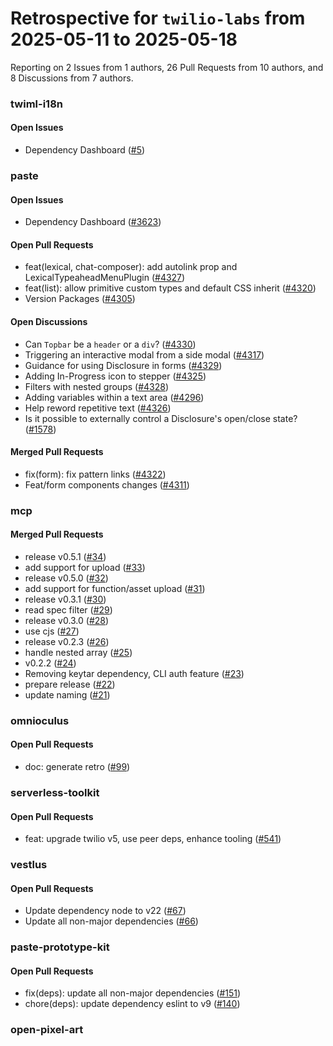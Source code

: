# Retrospective for `twilio-labs` from 2025-05-11 to 2025-05-18

Reporting on 2 Issues from 1 authors, 26 Pull Requests from 10 authors, and 8 Discussions from 7 authors.


### twiml-i18n

#### Open Issues

- Dependency Dashboard ([#5](https://github.com/twilio-labs/twiml-i18n/issues/5))

### paste

#### Open Issues

- Dependency Dashboard ([#3623](https://github.com/twilio-labs/paste/issues/3623))

#### Open Pull Requests

- feat(lexical, chat-composer): add autolink prop and LexicalTypeaheadMenuPlugin ([#4327](https://github.com/twilio-labs/paste/pull/4327))
- feat(list): allow primitive custom types and default CSS inherit ([#4320](https://github.com/twilio-labs/paste/pull/4320))
- Version Packages ([#4305](https://github.com/twilio-labs/paste/pull/4305))

#### Open Discussions

- Can `Topbar` be a `header` or a `div`? ([#4330](https://github.com/twilio-labs/paste/discussions/4330))
- Triggering an interactive modal from a side modal ([#4317](https://github.com/twilio-labs/paste/discussions/4317))
- Guidance for using Disclosure in forms ([#4329](https://github.com/twilio-labs/paste/discussions/4329))
- Adding In-Progress icon to stepper ([#4325](https://github.com/twilio-labs/paste/discussions/4325))
- Filters with nested groups ([#4328](https://github.com/twilio-labs/paste/discussions/4328))
- Adding variables within a text area ([#4296](https://github.com/twilio-labs/paste/discussions/4296))
- Help reword repetitive text ([#4326](https://github.com/twilio-labs/paste/discussions/4326))
- Is it possible to externally control a Disclosure's open/close state? ([#1578](https://github.com/twilio-labs/paste/discussions/1578))

#### Merged Pull Requests

- fix(form): fix pattern links ([#4322](https://github.com/twilio-labs/paste/pull/4322))
- Feat/form components changes ([#4311](https://github.com/twilio-labs/paste/pull/4311))

### mcp

#### Merged Pull Requests

- release v0.5.1 ([#34](https://github.com/twilio-labs/mcp/pull/34))
- add support for upload ([#33](https://github.com/twilio-labs/mcp/pull/33))
- release v0.5.0 ([#32](https://github.com/twilio-labs/mcp/pull/32))
- add support for function/asset upload ([#31](https://github.com/twilio-labs/mcp/pull/31))
- release v0.3.1 ([#30](https://github.com/twilio-labs/mcp/pull/30))
- read spec filter ([#29](https://github.com/twilio-labs/mcp/pull/29))
- release v0.3.0 ([#28](https://github.com/twilio-labs/mcp/pull/28))
- use cjs ([#27](https://github.com/twilio-labs/mcp/pull/27))
- release v0.2.3 ([#26](https://github.com/twilio-labs/mcp/pull/26))
- handle nested array ([#25](https://github.com/twilio-labs/mcp/pull/25))
- v0.2.2 ([#24](https://github.com/twilio-labs/mcp/pull/24))
- Removing keytar dependency, CLI auth feature ([#23](https://github.com/twilio-labs/mcp/pull/23))
- prepare release ([#22](https://github.com/twilio-labs/mcp/pull/22))
- update naming ([#21](https://github.com/twilio-labs/mcp/pull/21))

### omnioculus

#### Open Pull Requests

- doc: generate retro ([#99](https://github.com/twilio-labs/omnioculus/pull/99))

### serverless-toolkit

#### Open Pull Requests

- feat: upgrade twilio v5, use peer deps, enhance tooling ([#541](https://github.com/twilio-labs/serverless-toolkit/pull/541))

### vestlus

#### Open Pull Requests

- Update dependency node to v22 ([#67](https://github.com/twilio-labs/vestlus/pull/67))
- Update all non-major dependencies ([#66](https://github.com/twilio-labs/vestlus/pull/66))

### paste-prototype-kit

#### Open Pull Requests

- fix(deps): update all non-major dependencies ([#151](https://github.com/twilio-labs/paste-prototype-kit/pull/151))
- chore(deps): update dependency eslint to v9 ([#140](https://github.com/twilio-labs/paste-prototype-kit/pull/140))

### open-pixel-art